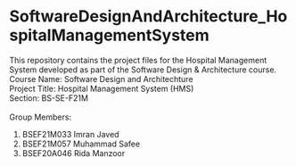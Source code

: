 # SoftwareDesignAndArchitecture_HospitalManagementSystem
This repository contains the project files for the Hospital Management System developed as part of the Software Design &amp; Architecture course.<br>
Course Name: Software Design and Architechture<br>
Project Title: Hospital Management System (HMS)<br>
Section: BS-SE-F21M<br>
<br>Group Members:
1. BSEF21M033  Imran Javed
2. BSEF21M057  Muhammad Safee
3. BSEF20A046  Rida Manzoor
  
